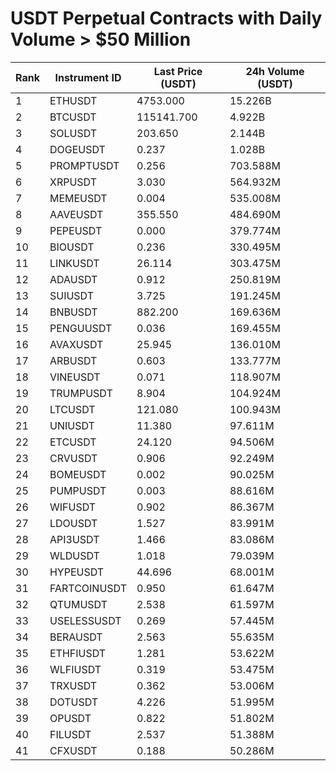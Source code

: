 # USDT Perpetual Contracts with Daily Volume > $50 Million

| Rank | Instrument ID | Last Price (USDT) | 24h Volume (USDT) |
|------|---------------|-------------------|-------------------|
| 1 | ETHUSDT | 4753.000 | 15.226B |
| 2 | BTCUSDT | 115141.700 | 4.922B |
| 3 | SOLUSDT | 203.650 | 2.144B |
| 4 | DOGEUSDT | 0.237 | 1.028B |
| 5 | PROMPTUSDT | 0.256 | 703.588M |
| 6 | XRPUSDT | 3.030 | 564.932M |
| 7 | MEMEUSDT | 0.004 | 535.008M |
| 8 | AAVEUSDT | 355.550 | 484.690M |
| 9 | PEPEUSDT | 0.000 | 379.774M |
| 10 | BIOUSDT | 0.236 | 330.495M |
| 11 | LINKUSDT | 26.114 | 303.475M |
| 12 | ADAUSDT | 0.912 | 250.819M |
| 13 | SUIUSDT | 3.725 | 191.245M |
| 14 | BNBUSDT | 882.200 | 169.636M |
| 15 | PENGUUSDT | 0.036 | 169.455M |
| 16 | AVAXUSDT | 25.945 | 136.010M |
| 17 | ARBUSDT | 0.603 | 133.777M |
| 18 | VINEUSDT | 0.071 | 118.907M |
| 19 | TRUMPUSDT | 8.904 | 104.924M |
| 20 | LTCUSDT | 121.080 | 100.943M |
| 21 | UNIUSDT | 11.380 | 97.611M |
| 22 | ETCUSDT | 24.120 | 94.506M |
| 23 | CRVUSDT | 0.906 | 92.249M |
| 24 | BOMEUSDT | 0.002 | 90.025M |
| 25 | PUMPUSDT | 0.003 | 88.616M |
| 26 | WIFUSDT | 0.902 | 86.367M |
| 27 | LDOUSDT | 1.527 | 83.991M |
| 28 | API3USDT | 1.466 | 83.086M |
| 29 | WLDUSDT | 1.018 | 79.039M |
| 30 | HYPEUSDT | 44.696 | 68.001M |
| 31 | FARTCOINUSDT | 0.950 | 61.647M |
| 32 | QTUMUSDT | 2.538 | 61.597M |
| 33 | USELESSUSDT | 0.269 | 57.445M |
| 34 | BERAUSDT | 2.563 | 55.635M |
| 35 | ETHFIUSDT | 1.281 | 53.622M |
| 36 | WLFIUSDT | 0.319 | 53.475M |
| 37 | TRXUSDT | 0.362 | 53.006M |
| 38 | DOTUSDT | 4.226 | 51.995M |
| 39 | OPUSDT | 0.822 | 51.802M |
| 40 | FILUSDT | 2.537 | 51.388M |
| 41 | CFXUSDT | 0.188 | 50.286M |
